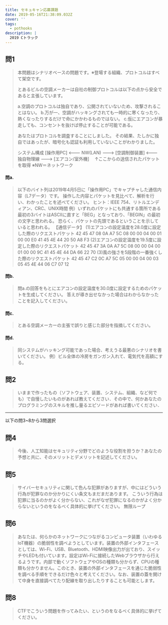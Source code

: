 ```yaml
---
title: セキュキャン応募課題
date: 2019-05-16T21:38:09.032Z
cover: ''
tags:
  - pothooks
description: |
  2019 Cトラック
---
```

## 問1

> 本問題はシナリオベースの問題です。※登場する組織、プロトコルはすべて架空です。
>
> とあるビルの空調メーカーは自社の制御プロトコルは以下の点から安全であると主張しています。
>
> a.空調のプロトコルは独自であり、公開されていないため、攻撃されることはない。
> b.万が一、空調がハッキングされても一時的に寒くなったり、熱くなったりするだけで命にかかわるものではない。
> c.仮にエアコンが暴走しても、コンセントを抜けば停止することが可能である。
>
> あなたはプロトコルを調査することにしました。
> その結果、たしかに独自ではあったが、暗号化も認証も利用していないことがわかりました。
>
> システム構成
> \[操作用PC] <--- NW(LAN) ---> \[空調制御装置] <--- 独自物理線 ---> \[エアコン/室外機]
> 　↑ここからの送信されたパケットを取得
> ※NW＝ネットワーク

#### 問a.
> 以下のバイト列は2019年4月5日に「操作用PC」でキャプチャした通信内容（L7データ）です。
> 操作した内容とパケットを見比べて、解析を行い、わかったことを述べてください。
> ヒント：IEEE 754、リトルエンディアン、CRC、UNIX時間
> 例）いずれのパケットにも共通する箇所である最初の3バイトはASCIIに直すと「BEG」となっており、「BEGIN」の最初の文字と思われる。
> 恐らく、パケットの先頭であるということを示していると思われる。
> 【通信データ】
> (1)エアコンの設定温度を28.0度に設定した際のリクエストパケット
> 42 45 47 08 0A A7 5C 08 00 00 04 00 01 00 00 E0 41 45 4E 44 20 50 A8 F3
> (2)エアコンの設定温度を19.5度に設定した際のリクエストパケット
> 42 45 47 3A 0A A7 5C 08 00 00 04 00 01 00 00 9C 41 45 4E 44 DA 66 22 70
> (3)風の強さを5段階の一番強くした際のリクエストパケット
> 42 45 47 C2 0C A7 5C 05 00 00 04 00 03 05 45 4E 44 06 C7 07 12

#### 問b.
> 問a.の回答をもとにエアコンの設定温度を30.0度に設定するためのパケットを生成してください。
> 答えが導き出せなかった場合はわからなかったことを記入してください。

#### 問c.
> とある空調メーカーの主張で誤りと感じた部分を指摘してください。

#### 問d.
> 同システムがハッキング可能であった場合、考えうる最悪のシナリオを書いてください。
> 例）ビル全体の冷房をガンガン入れて、電気代を高額にする。

## 問2

> いままで作ったもの（ソフトウェア、装置、システム、組織、など何でも）で自慢したいものがあれば教えてください．その中で、何かあなたのプログラミングのスキルを推し量るエピソードがあれば書いてください．



- - -

以下の問3~8から3問選択

## 問4
> 今後、人工知能はセキュリティ分野でどのような役割を担うか？あなたの予想と共に、そのメリットとデメリットを記述してください。

## 問5
> サイバーセキュリティに関して色んな犯罪がありますが、中にはどういう行為が犯罪なのか分かりにくい条文もまだまだあります。
> こういう行為は犯罪に当るのかがよく分からない、これがなぜ犯罪になるのかがよく分からないというのをなるべく具体的に挙げてください。
無限ループ

## 問6
> あなたは、何らかのネットワークにつながるコンピュータ装置（いわゆるIoT機器）の脆弱性を調べようとしています。装置の外部インタフェースとしては、Wi-Fi、USB、Bluetooth、HDMI映像出力が出ており、スイッチやLEDも付いています。設定はWi-Fiに接続したWebブラウザから行えるようです。内部で動くソフトウェアやOSの種類も分からず、CPUの種類も分かりません。このとき、装置の外部インタフェースを通じた脆弱性を調べる手順をできるだけ色々と考えてください。なお、装置の蓋を開けて中身を直接調べてたり配線を取り出したりすることも可能とします。


## 問8
> CTFでこういう問題を作ってみたい、というのをなるべく具体的に挙げてください。
